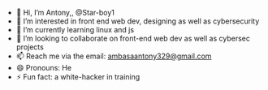 - 👋 Hi, I’m Antony,, @Star-boy1
- 👀 I’m interested in front end web dev, designing as well as cybersecurity
- 🌱 I’m currently learning linux and js
- 💞️ I’m looking to collaborate on front-end web dev as well as cybersec projects
- 📫 Reach me via the email: ambasaantony329@gmail.com
- 😄 Pronouns: He
- ⚡ Fun fact: a white-hacker in training

<!---
Star-boy1/Star-boy1 is a ✨ special ✨ repository because its `README.md` (this file) appears on your GitHub profile.
You can click the Preview link to take a look at your changes.
--->
